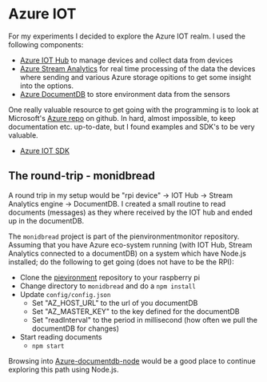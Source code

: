 # Azure IOT #

For my experiments I decided to explore the Azure IOT realm. I used the following components:

* [Azure IOT Hub](https://azure.microsoft.com/en-us/services/iot-hub/) to manage devices and collect data from devices
* [Azure Stream Analytics](https://azure.microsoft.com/en-us/services/stream-analytics/) for real time processing of the data the devices where sending and various Azure storage opitions to get some insight into the options.
* [Azure DocumentDB](https://azure.microsoft.com/en-us/services/documentdb/) to store environment data from the sensors

One really valuable resource to get going with the programming is to look at Microsoft's [Azure repo](https://github.com/Azure) on github. In hard, almost impossible, to keep documentation etc. up-to-date, but I found examples and SDK's to be very valuable.

* [Azure IOT SDK](https://github.com/Azure/azure-iot-sdks)


## The round-trip - monidbread ##

A round trip in my setup would be "rpi device" -> IOT Hub -> Stream Analytics engine -> DocumentDB. I created a small routine to read documents (messages) as they where received by the IOT hub and ended up in the documentDB.

The `monidbread` project is part of the pienvironmentmonitor repository. Assuming that you have Azure eco-system running (with IOT Hub, Stream Analytics connected to a documentDB) on a system which have Node.js installed; do the following to get going (does not have to be the RPI):

* Clone the [pievironment](https://github.com/larskaare/pienvironmentmonitor.git) repository to your raspberry pi
* Change directory to `monidbread` and do a `npm install`
* Update `config/config.json`
  * Set "AZ_HOST_URL" to the url of you documentDB
  * Set "AZ_MASTER_KEY" to the key defined for the documentDB
  * Set "readInterval" to the period in millisecond (how often we pull the documentDB for changes)
* Start reading documents
  * `npm start`

Browsing into [Azure-documentdb-node](https://github.com/Azure/azure-documentdb-node) would be a good place to continue exploring this path using Node.js.